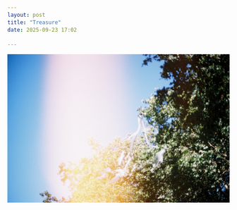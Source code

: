 ```yaml
---
layout: post
title: "Treasure"
date: 2025-09-23 17:02

---
```

![treasure](/images/fragments/treasure.jpg)
